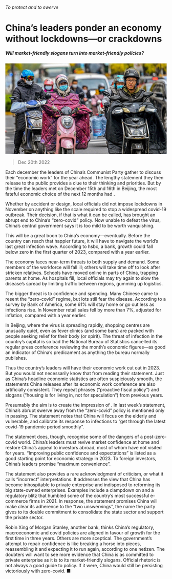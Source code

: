 ###### To protect and to swerve

# China’s leaders ponder an economy without lockdowns—or crackdowns 

##### Will market-friendly slogans turn into market-friendly policies? 

![image](images/20221224_FNP501.jpg) 

> Dec 20th 2022 

Each december the leaders of China’s Communist Party gather to discuss their “economic work” for the year ahead. The lengthy statement they then release to the public provides a clue to their thinking and priorities. But by the time the leaders met on December 15th and 16th in Beijing, the most fateful economic choice of the next 12 months had .

Whether by accident or design, local officials did not impose lockdowns in November on anything like the scale required to stop a widespread covid-19 outbreak. Their decision, if that is what it can be called, has brought an abrupt end to China’s “zero-covid” policy. Now unable to defeat the virus, China’s central government says it is too mild to be worth vanquishing.

This will be a great boon to China’s economy—eventually. Before the country can reach that happier future, it will have to navigate the world’s last great infection wave. According to hsbc, a bank, growth could fall below zero in the first quarter of 2023, compared with a year earlier.

The economy faces near-term threats to both supply and demand. Some members of the workforce will fall ill; others will take time off to look after stricken relatives. Schools have moved online in parts of China, trapping parents at home. As hospitals fill, local officials may try again to slow the disease’s spread by limiting traffic between regions, gumming up logistics. 

The bigger threat is to confidence and spending. Many Chinese came to resent the “zero-covid” regime, but lots still fear the disease. According to a survey by Bank of America, some 61% will stay home or go out less as infections rise. In November retail sales fell by more than 7%, adjusted for inflation, compared with a year earlier. 

In Beijing, where the virus is spreading rapidly, shopping centres are unusually quiet, even as fever clinics (and some bars) are packed with people seeking relief for their body (or spirit). The threat of infection in the country’s capital is so bad the National Bureau of Statistics cancelled its regular press conference reviewing the month’s economic figures—as good an indicator of China’s predicament as anything the bureau normally publishes.

Thus the country’s leaders will have their economic work cut out in 2023. But you would not necessarily know that from reading their statement. Just as China’s headline economic statistics are often suspiciously smooth, the statements China releases after its economic work conference are also artificially consistent. They repeat phrases (“proactive fiscal policy”) and slogans (“housing is for living in, not for speculation”) from previous years. 

Presumably the aim is to create the impression of . In last week’s statement, China’s abrupt swerve away from the “zero-covid” policy is mentioned only in passing. The statement notes that China will focus on the elderly and vulnerable, and calibrate its response to infections to “get through the latest covid-19 pandemic period smoothly”.

The statement does, though, recognise some of the dangers of a post-zero-covid world. China’s leaders must revive market confidence at home and restore China’s appeal to investors abroad, most of whom have not visited for years. “Improving public confidence and expectations” is listed as a good starting point for economic strategy in 2023. To foreign investors, China’s leaders promise “maximum convenience”.

The statement also provides a rare acknowledgment of criticism, or what it calls “incorrect” interpretations. It addresses the view that China has become inhospitable to private enterprise and indisposed to reforming its big state-owned enterprises. Examples include a clampdown on  and a regulatory blitz that humbled some of the country’s most successful e-commerce firms in 2021. In response, the statement promises China will make clear its adherence to the “two unswervings”, the name the party gives to its double commitment to consolidate the state sector and support the private sector. 

Robin Xing of Morgan Stanley, another bank, thinks China’s regulatory, macroeconomic and covid policies are aligned in favour of growth for the first time in three years. Others are more sceptical. The government’s attempt to repair confidence is like breaking a horse into pieces, reassembling it and expecting it to run again, according to one netizen. The doubters will want to see more evidence that China is as committed to private enterprise as it is to its market-friendly slogans. Official rhetoric is not always a good guide to policy. If it were, China would still be persisting victoriously with zero-covid. ■


